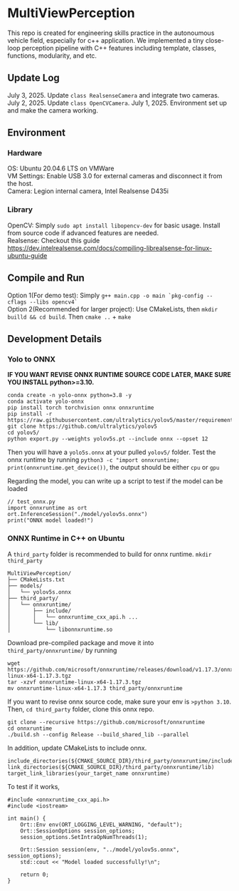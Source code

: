 # MultiViewPerception
This repo is created for engineering skills practice in the autonoumous vehicle field, especially for c++ application. We implemented a tiny close-loop perception pipeline with C++ features including template, classes, functions, modularity, and etc.

## Update Log
July 3, 2025. Update `class RealsenseCamera` and integrate two cameras.
July 2, 2025. Update `class OpenCVCamera`.
July 1, 2025. Environment set up and make the camera working.



## Environment
### Hardware
OS: Ubuntu 20.04.6 LTS on VMWare \
VM Settings: Enable USB 3.0 for external cameras and disconnect it from the host. \
Camera: Legion internal camera, Intel Realsense D435i 
### Library
OpenCV: Simply `sudo apt install libopencv-dev` for basic usage. Install from source code if advanced features are needed. \
Realsense: Checkout this guide https://dev.intelrealsense.com/docs/compiling-librealsense-for-linux-ubuntu-guide 

## Compile and Run
Option 1(For demo test): Simply ``` g++ main.cpp -o main `pkg-config --cflags --libs opencv4` ``` \
Option 2(Recommended for larger project): Use CMakeLists, then `mkdir builld && cd build`. Then `cmake ..` + `make` 

## Development Details
### Yolo to ONNX
**IF YOU WANT REVISE ONNX RUNTIME SOURCE CODE LATER, MAKE SURE YOU INSTALL python>=3.10.**
```
conda create -n yolo-onnx python=3.8 -y
conda activate yolo-onnx
pip install torch torchvision onnx onnxruntime
pip install -r https://raw.githubusercontent.com/ultralytics/yolov5/master/requirements.txt
git clone https://github.com/ultralytics/yolov5
cd yolov5/
python export.py --weights yolov5s.pt --include onnx --opset 12
```
Then you will have a `yolo5s.onnx` at your pulled `yolov5/` folder. Test the onnx runtime by running
`python3 -c "import onnxruntime; print(onnxruntime.get_device())`, the output should be either `cpu` or `gpu`

Regarding the model, you can write up a script to test if the model can be loaded
```
// test_onnx.py
import onnxruntime as ort
ort.InferenceSession("./model/yolov5s.onnx")
print("ONNX model loaded!")
```
### ONNX Runtime in C++ on Ubuntu
A `third_party` folder is recommended to build for onnx runtime. `mkdir third_party`
```
MultiViewPerception/
├── CMakeLists.txt
├── models/
│   └── yolov5s.onnx
├── third_party/
│   └── onnxruntime/
│       ├── include/
│       │   └── onnxruntime_cxx_api.h ...
│       └── lib/
│           └── libonnxruntime.so
```
Download pre-compiled package and move it into `third_party/onnxruntime/` by running 
```
wget https://github.com/microsoft/onnxruntime/releases/download/v1.17.3/onnxruntime-linux-x64-1.17.3.tgz
tar -xzvf onnxruntime-linux-x64-1.17.3.tgz
mv onnxruntime-linux-x64-1.17.3 third_party/onnxruntime
```

If you want to revise onnx source code, make sure your env is `>python 3.10`. Then, `cd third_party` folder, clone this onnx repo.
```
git clone --recursive https://github.com/microsoft/onnxruntime
cd onnxruntime
./build.sh --config Release --build_shared_lib --parallel
```

In addition, update CMakeLists to include onnx.
```
include_directories(${CMAKE_SOURCE_DIR}/third_party/onnxruntime/include)
link_directories(${CMAKE_SOURCE_DIR}/third_party/onnxruntime/lib)
target_link_libraries(your_target_name onnxruntime)
```

To test if it works,
```
#include <onnxruntime_cxx_api.h>
#include <iostream>

int main() {
    Ort::Env env(ORT_LOGGING_LEVEL_WARNING, "default");
    Ort::SessionOptions session_options;
    session_options.SetIntraOpNumThreads(1);

    Ort::Session session(env, "../model/yolov5s.onnx", session_options);
    std::cout << "Model loaded successfully!\n";

    return 0;
}
```